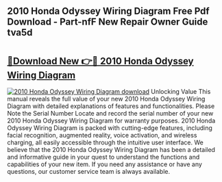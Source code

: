 ## 2010 Honda Odyssey Wiring Diagram Free Pdf Download - Part-nfF New Repair Owner Guide tva5d

# <h2><a href="http://dfkti2.blite.top/?on=2010+Honda+Odyssey+Wiring+Diagram">🔗Download New 👉🔴 2010 Honda Odyssey Wiring Diagram</a></h2>

[![2010 Honda Odyssey Wiring Diagram download](https://i.imgur.com/lujVjoI.png)](http://dfkti2.blite.top/?on=2010+Honda+Odyssey+Wiring+Diagram)
Unlocking Value This manual reveals the full value of your new 2010 Honda Odyssey Wiring Diagram with detailed explanations of features and functionalities. Please Note the Serial Number Locate and record the serial number of your new 2010 Honda Odyssey Wiring Diagram for warranty purposes. 2010 Honda Odyssey Wiring Diagram is packed with cutting-edge features, including facial recognition, augmented reality, voice activation, and wireless charging, all easily accessible through the intuitive user interface. We believe that the 2010 Honda Odyssey Wiring Diagram has been a detailed and informative guide in your quest to understand the functions and capabilities of your new item. If you need any assistance or have any questions, our customer service team is always available.
